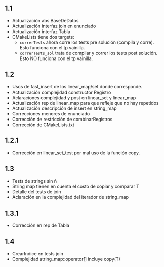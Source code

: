 ## 1.1

* Actualización abs BaseDeDatos
* Actualización interfaz join en enunciado
* Actualización interfaz Tabla
* CMakeLists tiene dos targets:
    * `correrTests` ahora corre los tests pre solución (compila y
      corre). Esto funciona con el tp vainilla.
    * `correrTests_sol` trata de compilar y correr los tests post solución. 
      Esto NO funciona con el tp vainilla.

## 1.2

* Usos de fast_insert de los linear_map/set donde corresponde.
* Actualización complejidad constructor Registro
* Aclaraciones complejidad y post en linear_set y linear_map
* Actualización rep de linear_map para que refleje que no hay repetidos
* Actualización descripción de insert en string_map
* Correcciones menores de enunciado
* Corrección de restricción de combinarRegistros
* Corrección de CMakeLists.txt

## 1.2.1

* Corrección en linear_set_test por mal uso de la función copy.

## 1.3

* Tests de strings sin ñ
* String map tienen en cuenta el costo de copiar y comparar T
* Detalle del tests de join
* Aclaración en la complejidad del iterador de string_map

## 1.3.1

* Corrección en rep de Tabla

## 1.4

* CrearIndice en tests join
* Complejidad string_map::operator[] incluye copy(T)

